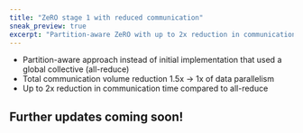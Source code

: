 ```yaml
---
title: "ZeRO stage 1 with reduced communication"
sneak_preview: true
excerpt: "Partition-aware ZeRO with up to 2x reduction in communication time!"
---
```


* Partition-aware approach instead of initial implementation that used a global collective (all-reduce)
* Total communication volume reduction 1.5x -> 1x of data parallelism
* Up to 2x reduction in communication time compared to all-reduce

## Further updates coming soon!
